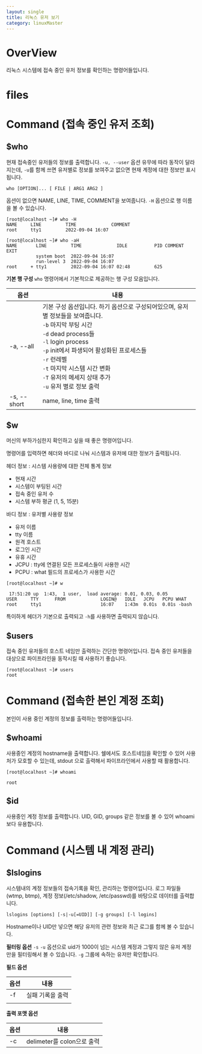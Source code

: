 ```yaml
---
layout: single
title: 리눅스 유저 보기
category: linuxMaster
---
```


# OverView
리눅스 시스템에 접속 중인 유저 정보를 확인하는 명령어들입니다.

# files
<!-- ## /etc/wmp -->

# Command (접속 중인 유저 조회)

## $who
현재 접속중인 유저들의 정보를 출력합니다.
`-u, --user` 옵션 유무에 따라 동작이 달라지는데, `-u`를 함께 쓰면 유저별로 정보를 보여주고 없으면 현재 계정에 대한 정보만 표시됩니다. 

```console
who [OPTION]... [ FILE | ARG1 ARG2 ]
```


옵션이 없으면 NAME, LINE, TIME, COMMENT을 보여줍니다. `-H` 옵션으로 행 이름을 볼 수 있습니다.

```console
[root@localhost ~]# who -H
NAME     LINE         TIME             COMMENT
root     tty1         2022-09-04 16:07

[root@localhost ~]# who -aH
NAME       LINE         TIME             IDLE          PID COMMENT  EXIT
           system boot  2022-09-04 16:07
           run-level 3  2022-09-04 16:07
root     + tty1         2022-09-04 16:07 02:48         625
```


**기본 행 구성**
`who` 명령어에서 기본적으로 제공하는 행 구성 모음입니다.

| 옵션        | 내용                                                                                                                                                                                                                                                                                                                                   |
| ----------- | -------------------------------------------------------------------------------------------------------------------------------------------------------------------------------------------------------------------------------------------------------------------------------------------------------------------------------------- |
| -a, --all   | 기본 구성 옵션입니다. 하기 옵션으로 구성되어있으며, 유저별 정보들을 보여줍니다. <br/> `-b` 마지막 부팅 시간 <br/> `-d` dead process들 <br/> `-l` login process <br/> `-p` init에서 파생되어 활성화된 프로세스들 <br/> `-r` 런레벨 <br/> `-t` 마지막 시스템 시간 변화 <br/> `-T` 유저의 메세지 상태 추가 <br/> `-u` 유저 별로 정보 출력 |
| -s, --short | name, line, time 출력                                                                                                                                                                                                                                                                                                                  |


## $w
머신의 부하가심한지 확인하고 싶을 때 좋은 명령어입니다.

명령어를 입력하면 헤더와 바디로 나눠 시스템과 유저에 대한 정보가 출력됩니다.

헤더 정보 : 시스템 사용량에 대한 전체 통계 정보

- 현재 시간
- 시스템이 부팅된 시간
- 접속 중인 유저 수
- 시스템 부하 평균 (1, 5, 15분)

바디 정보 : 유저별 사용량 정보

- 유저 이름
- tty 이름
- 원격 호스트
- 로그인 시간
- 유휴 시간
- JCPU : tty에 연결된 모든 프로세스들이 사용한 시간
- PCPU : what 필드의 프로세스가 사용한 시간
  
```console
[root@localhost ~]# w

 17:51:20 up  1:43,  1 user,  load average: 0.01, 0.03, 0.05
USER     TTY      FROM             LOGIN@   IDLE   JCPU   PCPU WHAT
root     tty1                      16:07    1:43m  0.01s  0.01s -bash
```

특이하게 헤더가 기본으로 출력되고 `-h`를 사용하면 출력되지 않습니다.

## $users
접속 중인 유저들의 호스트 네임만 출력하는 간단한 명령어입니다.
접속 중인 유저들을 대상으로 파이프라인을 동작시킬 때 사용하기 좋습니다.

```
[root@localhost ~]# users
root
```

# Command (접속한 본인 계정 조회)
본인이 사용 중인 계정의 정보를 출력하는 명령어들입니다.

## $whoami
사용중인 계정의 hostname을 출력합니다.
쉘에서도 호스트네임을 확인할 수 있어 사용처가 모호할 수 있는데, stdout 으로 출력해서 파이프라인에서 사용할 때 활용합니다.

```console
[root@localhost ~]# whoami

root
```

## $id
사용중인 계정 정보를 출력합니다.
UID, GID, groups 같은 정보를 볼 수 있어 whoami 보다 유용합니다.


# Command (시스템 내 계정 관리)
## $lslogins

시스템내의 계정 정보들의 접속기록을 확인, 관리하는 명령어입니다.
로그 파일들(wtmp, btmp), 계정 정보(/etc/shadow, /etc/passwd)를 바탕으로 데이터를 출력합니다.

```console
lslogins [options] [-s|-u[=UID]] [-g groups] [-l logins]
```

Hostname이나 UID만 넣으면 해당 유저의 관련 정보와 최근 로그를 함께 볼 수 있습니다.

**필터링 옵션**
`-s` `-u` 옵션으로 uid가 1000이 넘는 시스템 계정과 그렇지 않은 유저 계정만을 필터링해서 볼 수 있습니다.
`-g` 그룹에 속하는 유저만 확인합니다.

**필드 옵션**

| 옵션 | 내용             |
| ---- | ---------------- |
| -f   | 실패 기록을 출력 |
|      |                  |

**출력 포맷 옵션**

| 옵션 | 내용                       |
| ---- | -------------------------- |
| -c   | delimeter를 colon으로 출력 |